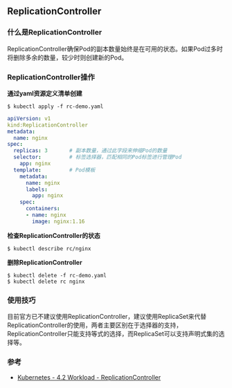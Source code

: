 ## ReplicationController



### 什么是ReplicationController

ReplicationController确保Pod的副本数量始终是在可用的状态。如果Pod过多时将删除多余的数量，较少时则创建新的Pod。



### ReplicationController操作

**通过yaml资源定义清单创建**

```shell
$ kubectl apply -f rc-demo.yaml
```

```yaml
apiVersion: v1
kind:ReplicationController
metadata:
  name: nginx
spec:
  replicas: 3 		# 副本数量，通过此字段来伸缩Pod的数量
  selector: 		# 标签选择器，匹配相同的Pod标签进行管理Pod
    app: nginx
  template: 		# Pod模板
    metadata:
      name: nginx
      labels:
        app: nginx
    spec:
      containers:
      - name: nginx
        image: nginx:1.16
```

**检查ReplicationController的状态**

```shell
$ kubectl describe rc/nginx
```

**删除ReplicationController**

```shell
$ kubectl delete -f rc-demo.yaml
$ kubectl delete rc nginx
```



### 使用技巧

目前官方已不建议使用ReplicationController，建议使用ReplicaSet来代替ReplicationController的使用，两者主要区别在于选择器的支持，ReplicationController只能支持等式的选择，而ReplicaSet可以支持声明式集的选择等。



### 参考

- [Kubernetes - 4.2 Workload - ReplicationController](https://www.toutiao.com/i6799990384911974916/?group_id=6799990384911974916)

